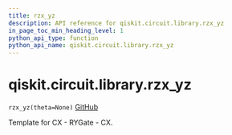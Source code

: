 ```yaml
---
title: rzx_yz
description: API reference for qiskit.circuit.library.rzx_yz
in_page_toc_min_heading_level: 1
python_api_type: function
python_api_name: qiskit.circuit.library.rzx_yz
---
```


# qiskit.circuit.library.rzx\_yz

<span id="qiskit.circuit.library.rzx_yz" />

`rzx_yz(theta=None)` [GitHub](https://github.com/qiskit/qiskit/tree/stable/0.23/qiskit/circuit/library/templates/rzx/rzx_yz.py "view source code")

Template for CX - RYGate - CX.

